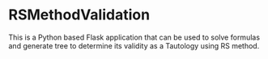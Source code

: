 # RSMethodValidation
This is a Python based Flask application that can be used to solve formulas and generate tree to determine its validity as a Tautology using RS method.
